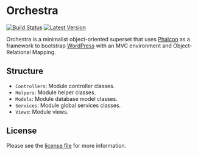 # Orchestra

[![Build Status](https://img.shields.io/travis/akufenstudio/orchestra/master.svg)](https://travis-ci.org/akufenstudio/orchestra)
[![Latest Version](https://img.shields.io/badge/Latest%20Version-0.1.3-blue.svg)](https://packagist.org/packages/facebook/php-sdk-v4)

Orchestra is a minimalist object-oriented superset that uses [Phalcon](https://phalconphp.com/) as a framework to bootstrap [WordPress](https://wordpress.org/) with an MVC environment and Object-Relational Mapping.

## Structure
* `Controllers`: Module controller classes.
* `Helpers`: Module helper classes.
* `Models`: Module database model classes.
* `Services`: Module global services classes.
* `Views`: Module views.

## License
Please see the [license file](https://github.com/akufenstudio/orchestra-skeleton/blob/master/LICENSE) for more information.
